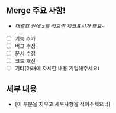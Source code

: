 ## Merge 주요 사항!
- *대괄호 안에 x를 적으면 체크표시가 돼요~*
- [ ] 기능 추가
- [ ] 버그 수정
- [ ] 문서 수정
- [ ] 코드 개선
- [ ] 기타(아래에 자세한 내용 기입해주세요)

## 세부 내용
- [이 부분을 지우고 세부사항을 적어주세요 :)]
